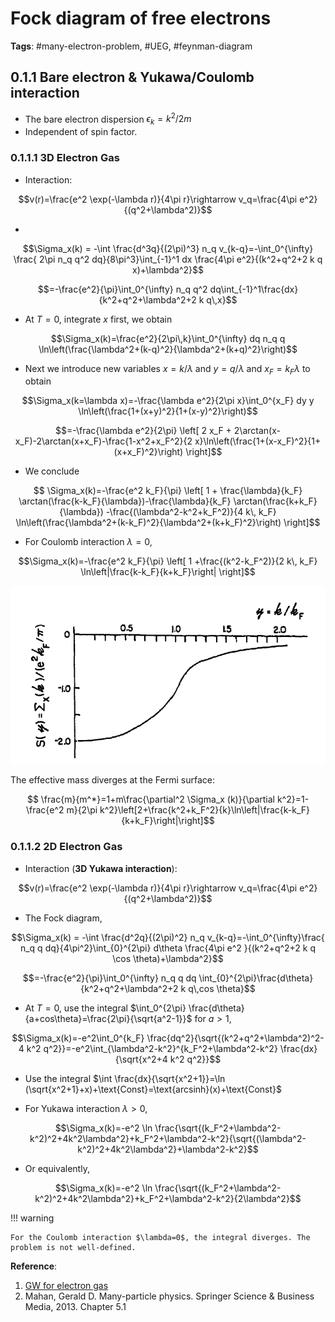 # Fock diagram of free electrons

**Tags**: #many-electron-problem, #UEG, #feynman-diagram

## 0.1.1 Bare electron & Yukawa/Coulomb interaction
- The bare electron dispersion $\epsilon_k=k^2/2m$
- Independent of spin factor.

### 0.1.1.1 3D Electron Gas
- Interaction: 
```math
v(r)=\frac{e^2 \exp(-\lambda r)}{4\pi r}\rightarrow v_q=\frac{4\pi e^2}{(q^2+\lambda^2)}
```
- 
```math
\Sigma_x(k) = -\int \frac{d^3q}{(2\pi)^3} n_q v_{k-q}=-\int_0^{\infty} \frac{ 2\pi n_q q^2 dq}{8\pi^3}\int_{-1}^1 dx \frac{4\pi e^2}{(k^2+q^2+2 k q x)+\lambda^2}
```
```math
=-\frac{e^2}{\pi}\int_0^{\infty} n_q q^2 dq\int_{-1}^1\frac{dx}{k^2+q^2+\lambda^2+2 k q\,x}
```

- At $T=0$, integrate $x$ first, we obtain
```math
\Sigma_x(k)=\frac{e^2}{2\pi\,k}\int_0^{\infty} dq n_q q \ln\left(\frac{\lambda^2+(k-q)^2}{\lambda^2+(k+q)^2}\right)
```

- Next we introduce new variables  $x=k/\lambda$  and  $y=q/\lambda$  and  $x_F=k_F\lambda$  to obtain
```math
\Sigma_x(k=\lambda x)=-\frac{\lambda e^2}{2\pi x}\int_0^{x_F} dy y \ln\left(\frac{1+(x+y)^2}{1+(x-y)^2}\right)
```

```math
=-\frac{\lambda e^2}{2\pi}
\left[
2 x_F + 2\arctan(x-x_F)-2\arctan(x+x_F)-\frac{1-x^2+x_F^2}{2 x}\ln\left(\frac{1+(x-x_F)^2}{1+(x+x_F)^2}\right)
\right]
```

- We conclude
```math
 \Sigma_x(k)=-\frac{e^2 k_F}{\pi}
\left[
1 + \frac{\lambda}{k_F} \arctan(\frac{k-k_F}{\lambda})-\frac{\lambda}{k_F} \arctan(\frac{k+k_F}{\lambda})
-\frac{(\lambda^2-k^2+k_F^2)}{4 k\, k_F}
\ln\left(\frac{\lambda^2+(k-k_F)^2}{\lambda^2+(k+k_F)^2}\right)
\right]
```

- For Coulomb interaction $\lambda=0$,
```math
\Sigma_x(k)=-\frac{e^2 k_F}{\pi}
\left[
1 +\frac{(k^2-k_F^2)}{2 k\, k_F}
\ln\left|\frac{k-k_F}{k+k_F}\right|
\right]
```

![3D UEG Fock self-energy](../assets/fock_UEG_3D.png)

The effective mass diverges at the Fermi surface:
```math
	\frac{m}{m^*}=1+m\frac{\partial^2 \Sigma_x (k)}{\partial k^2}=1-\frac{e^2 m}{2\pi k^2}\left[2+\frac{k^2+k_F^2}{k}\ln\left|\frac{k-k_F}{k+k_F}\right|\right]
```

### 0.1.1.2 2D Electron Gas
- Interaction (**3D Yukawa interaction**): 
```math
v(r)=\frac{e^2 \exp(-\lambda r)}{4\pi r}\rightarrow v_q=\frac{4\pi e^2}{(q^2+\lambda^2)}
```
- The Fock diagram,
```math
\Sigma_x(k) = -\int \frac{d^2q}{(2\pi)^2} n_q v_{k-q}=-\int_0^{\infty}\frac{ n_q q dq}{4\pi^2}\int_{0}^{2\pi} d\theta \frac{4\pi e^2 }{(k^2+q^2+2 k q \cos \theta)+\lambda^2}
```
```math
=-\frac{e^2}{\pi}\int_0^{\infty} n_q q dq \int_{0}^{2\pi}\frac{d\theta}{k^2+q^2+\lambda^2+2 k q\,cos \theta}
```
- At $T=0$,  use the integral $\int_0^{2\pi} \frac{d\theta}{a+cos\theta}=\frac{2\pi}{\sqrt{a^2-1}}$ for $a>1$,
```math
\Sigma_x(k)=-e^2\int_0^{k_F} \frac{dq^2}{\sqrt{(k^2+q^2+\lambda^2)^2-4 k^2 q^2}}=-e^2\int_{\lambda^2-k^2}^{k_F^2+\lambda^2-k^2} \frac{dx}{\sqrt{x^2+4 k^2 q^2}}
```

- Use the integral $\int \frac{dx}{\sqrt{x^2+1}}=\ln (\sqrt{x^2+1}+x)+\text{Const}=\text{arcsinh}(x)+\text{Const}$

- For Yukawa interaction $\lambda>0$,
```math
\Sigma_x(k)=-e^2 \ln \frac{\sqrt{(k_F^2+\lambda^2-k^2)^2+4k^2\lambda^2}+k_F^2+\lambda^2-k^2}{\sqrt{(\lambda^2-k^2)^2+4k^2\lambda^2}+\lambda^2-k^2}
```
- Or equivalently,
```math
\Sigma_x(k)=-e^2 \ln \frac{\sqrt{(k_F^2+\lambda^2-k^2)^2+4k^2\lambda^2}+k_F^2+\lambda^2-k^2}{2\lambda^2}
```

!!! warning

	For the Coulomb interaction $\lambda=0$, the integral diverges. The problem is not well-defined.

**Reference**: 
1. [GW for electron gas](http://hauleweb.rutgers.edu/tutorials/files_FAQ/GWelectronGas.html)
2. Mahan, Gerald D. Many-particle physics. Springer Science & Business Media, 2013. Chapter 5.1